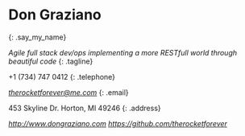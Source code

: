 # <span class = "who_am_i"> Don Graziano
{: .say_my_name}

*Agile full stack dev/ops implementing a more RESTfull world through beautiful code*
{: .tagline}

+1 (734) 747 0412
{: .telephone}

*therocketforever@me.com*
{: .email}

453 Skyline Dr. Horton, MI 49246
{: .address}

*http://www.dongraziano.com*
*https://github.com/therocketforever*

